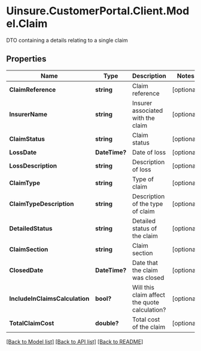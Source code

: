 # Uinsure.CustomerPortal.Client.Model.Claim
DTO containing a details relating to a single claim

## Properties

Name | Type | Description | Notes
------------ | ------------- | ------------- | -------------
**ClaimReference** | **string** | Claim reference | [optional] 
**InsurerName** | **string** | Insurer associated with the claim | [optional] 
**ClaimStatus** | **string** | Claim status | [optional] 
**LossDate** | **DateTime?** | Date of loss | [optional] 
**LossDescription** | **string** | Description of loss | [optional] 
**ClaimType** | **string** | Type of claim | [optional] 
**ClaimTypeDescription** | **string** | Description of the type of claim | [optional] 
**DetailedStatus** | **string** | Detailed status of the claim | [optional] 
**ClaimSection** | **string** | Claim section | [optional] 
**ClosedDate** | **DateTime?** | Date that the claim was closed | [optional] 
**IncludeInClaimsCalculation** | **bool?** | Will this claim affect the quote calculation? | [optional] 
**TotalClaimCost** | **double?** | Total cost of the claim | [optional] 

[[Back to Model list]](../README.md#documentation-for-models) [[Back to API list]](../README.md#documentation-for-api-endpoints) [[Back to README]](../README.md)

